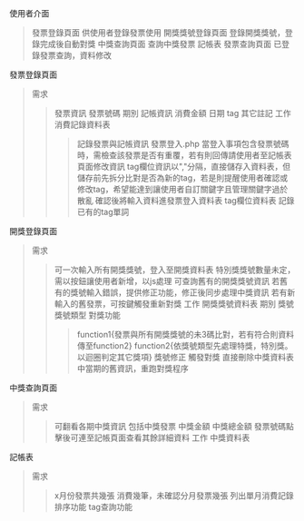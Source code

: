 使用者介面
>發票登錄頁面  供使用者登錄發票使用
>開獎獎號登錄頁面   登錄開獎獎號，登錄完成後自動對獎
>中獎查詢頁面   查詢中獎發票
>記帳表 發票查詢頁面    已登錄發票查詢，資料修改

發票登錄頁面
>需求
>>發票資訊 發票號碼 期別 
>>記帳資訊 消費金額 日期 tag 其它註記
>工作
>>消費記錄資料表
>>>記錄發票與記帳資訊
>>發票登入.php
>>>當登入事項包含發票號碼時，需檢查該發票是否有重覆，若有則回傳請使用者至記帳表頁面修改資訊
>>>tag欄位資訊以","分隔，直接儲存入資料表，但儲存前先拆分比對是否為新的tag，若是則提醒使用者確認或修改tag，希望能達到讓使用者自訂關鍵字且管理關鍵字過於散亂
>>>確認後將輸入資料進發票登入資料表
>>tag欄位資料表
>>>記錄已有的tag單詞

開獎登錄頁面
>需求
>>可一次輸入所有開獎獎號，登入至開獎資料表
>>特別獎獎號數量未定，需以按鈕讓使用者新增，以js處理
>>可查詢舊有的開獎獎號資訊
>>若舊有的獎號輸入錯誤，提供修正功能，修正後同步處理中獎資訊
>>若有新輸入的舊發票，可按鍵觸發重新對獎
>工作
>>開獎獎號資料表  期別 獎號 獎號類型
>>對獎功能
>>>function1{發票與所有開獎獎號的未3碼比對，若有符合則資料傳至function2}
>>>function2{依獎號類型先處理特獎，特別獎。以迴圈判定其它獎項}
>>獎號修正 觸發對獎
>>>直接刪除中獎資料表中當期的舊資訊，重跑對獎程序

中獎查詢頁面
>需求
>>可翻看各期中獎資訊 包括中獎發票 中獎金額 中獎總金額 發票號碼點擊後可連至記帳頁面查看其餘詳細資料
>工作
>>中獎資料表

記帳表
>需求
>>x月份發票共幾張 消費幾筆，未確認分月發票幾張
>>列出單月消費記錄
>>排序功能
>>tag查詢功能
